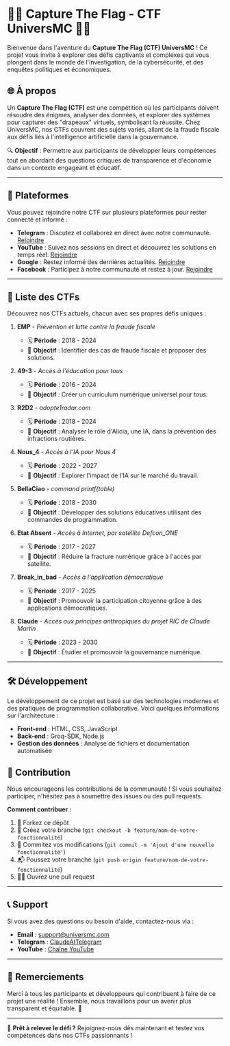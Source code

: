 # 🏴‍☠️ Capture The Flag - CTF UniversMC 🏴‍☠️

Bienvenue dans l'aventure du **Capture The Flag (CTF) UniversMC** ! Ce projet vous invite à explorer des défis captivants et complexes qui vous plongent dans le monde de l'investigation, de la cybersécurité, et des enquêtes politiques et économiques.

## 🌐 À propos
Un **Capture The Flag (CTF)** est une compétition où les participants doivent résoudre des énigmes, analyser des données, et explorer des systèmes pour capturer des "drapeaux" virtuels, symbolisant la réussite. Chez UniversMC, nos CTFs couvrent des sujets variés, allant de la fraude fiscale aux défis liés à l'intelligence artificielle dans la gouvernance.

🔍 **Objectif** : Permettre aux participants de développer leurs compétences tout en abordant des questions critiques de transparence et d'économie dans un contexte engageant et éducatif.

---

## 🚀 Plateformes
Vous pouvez rejoindre notre CTF sur plusieurs plateformes pour rester connecté et informé :
- **Telegram** : Discutez et collaborez en direct avec notre communauté. [Rejoindre](https://t.me/ClaudeAITelegram)
- **YouTube** : Suivez nos sessions en direct et découvrez les solutions en temps réel. [Rejoindre](https://youtube.com)
- **Google** : Restez informé des dernières actualités. [Rejoindre](https://google.com)
- **Facebook** : Participez à notre communauté et restez à jour. [Rejoindre](https://facebook.com)

---

## 📜 Liste des CTFs
Découvrez nos CTFs actuels, chacun avec ses propres défis uniques :

1. **EMP** - _Prévention et lutte contre la fraude fiscale_
   - 🗓 **Période** : 2018 - 2024
   - 🎯 **Objectif** : Identifier des cas de fraude fiscale et proposer des solutions.

2. **49-3** - _Accès à l'éducation pour tous_
   - 🗓 **Période** : 2016 - 2024
   - 🎯 **Objectif** : Créer un curriculum numérique universel pour tous.

3. **R2D2** - _adopte1radar.com_
   - 🗓 **Période** : 2018 - 2024
   - 🎯 **Objectif** : Analyser le rôle d'Alicia, une IA, dans la prévention des infractions routières.

4. **Nous_4** - _Accès à l'IA pour Nous 4_
   - 🗓 **Période** : 2022 - 2027
   - 🎯 **Objectif** : Explorer l'impact de l'IA sur le marché du travail.

5. **BellaCiao** - _command printf(table<th/>)_
   - 🗓 **Période** : 2018 - 2030
   - 🎯 **Objectif** : Développer des solutions éducatives utilisant des commandes de programmation.

6. **Etat Absent** - _Accès à Internet, par satellite Defcon_ONE_
   - 🗓 **Période** : 2017 - 2027
   - 🎯 **Objectif** : Réduire la fracture numérique grâce à l'accès par satellite.

7. **Break_in_bad** - _Accès à l'application démocratique_
   - 🗓 **Période** : 2017 - 2025
   - 🎯 **Objectif** : Promouvoir la participation citoyenne grâce à des applications démocratiques.

8. **Claude** - _Accès aux principes anthropiques du projet RIC de Claude Martin_
   - 🗓 **Période** : 2023 - 2030
   - 🎯 **Objectif** : Étudier et promouvoir la gouvernance numérique.

---

## 🛠️ Développement
Le développement de ce projet est basé sur des technologies modernes et des pratiques de programmation collaborative. Voici quelques informations sur l'architecture :
- **Front-end** : HTML, CSS, JavaScript
- **Back-end** : Groq-SDK, Node.js
- **Gestion des données** : Analyse de fichiers et documentation automatisée

## 📝 Contribution
Nous encourageons les contributions de la communauté ! Si vous souhaitez participer, n'hésitez pas à soumettre des issues ou des pull requests. 

**Comment contribuer :**
1. 🍴 Forkez ce dépôt
2. 🌳 Créez votre branche (`git checkout -b feature/nom-de-votre-fonctionnalité`)
3. 🔨 Commitez vos modifications (`git commit -m 'Ajout d'une nouvelle fonctionnalité'`)
4. 📬 Poussez votre branche (`git push origin feature/nom-de-votre-fonctionnalité`)
5. 🐱‍👤 Ouvrez une pull request

---

## 📞 Support
Si vous avez des questions ou besoin d'aide, contactez-nous via :
- **Email** : support@universmc.com
- **Telegram** : [ClaudeAITelegram](https://t.me/ClaudeAITelegram)
- **YouTube** : [Chaîne YouTube](https://youtube.com)

---

## 🌟 Remerciements
Merci à tous les participants et développeurs qui contribuent à faire de ce projet une réalité ! Ensemble, nous travaillons pour un avenir plus transparent et équitable. 💙

---

🎉 **Prêt à relever le défi ?** Rejoignez-nous dès maintenant et testez vos compétences dans nos CTFs passionnants !
